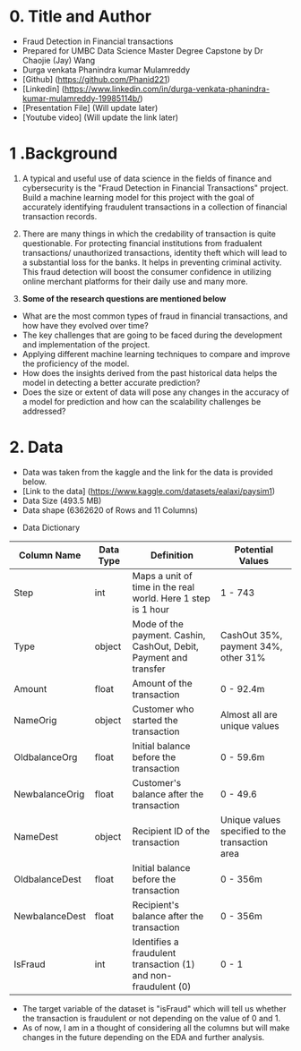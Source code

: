 # 0. Title and Author

* Fraud Detection in Financial transactions
* Prepared for UMBC Data Science Master Degree Capstone by Dr Chaojie (Jay) Wang
* Durga venkata Phanindra kumar Mulamreddy
* [Github] (https://github.com/Phanid221)
* [Linkedin] (https://www.linkedin.com/in/durga-venkata-phanindra-kumar-mulamreddy-19985114b/)
* [Presentation File] (Will update later)
* [Youtube video] (Will update the link later)


# 1 .Background

1. A typical and useful use of data science in the fields of finance and cybersecurity is the "Fraud Detection in Financial Transactions" project. Build a machine learning model for this project with the goal of accurately identifying fraudulent transactions in a collection of financial transaction records.

2. There are many things in which the credability of transaction is quite questionable. For protecting financial institutions from fradualent transactions/ unauthorized transactions, identity theft which will lead to a substantial loss for the banks. It helps in preventing criminal activity. This fraud detection will boost the consumer confidence in utilizing online merchant platforms for their daily use and many more.

3. **Some of the research questions are mentioned below**
 * What are the most common types of fraud in financial transactions, and how have they evolved over time?
 * The key challenges that are going to be faced during the development and implementation of the project.
 * Applying different machine learning techniques to compare and improve the proficiency of the model.
 * How does the insights derived from the past historical data helps the model in detecting a better accurate prediction?
 * Does the size or extent of data will pose any changes in the accuracy of a model for prediction and how can the scalability challenges be addressed?
 

# 2. Data

* Data was taken from the kaggle and the link for the data is provided below.
* [Link to the data] (https://www.kaggle.com/datasets/ealaxi/paysim1)
* Data Size (493.5 MB)
* Data shape (6362620 of Rows and 11 Columns)
- Data Dictionary

| Column Name       | Data Type | Definition                                               | Potential Values                  |
|-------------------|-----------|---------------------------------------------------------|-----------------------------------|
| Step              | int       | Maps a unit of time in the real world. Here 1 step is 1 hour | 1 - 743                           |
| Type              | object    | Mode of the payment. Cashin, CashOut, Debit, Payment and transfer | CashOut 35%, payment 34%, other 31% |
| Amount            | float     | Amount of the transaction                               | 0 - 92.4m                         |
| NameOrig          | object    | Customer who started the transaction                    | Almost all are unique values      |
| OldbalanceOrg     | float     | Initial balance before the transaction                 | 0 - 59.6m                        |
| NewbalanceOrig    | float     | Customer's balance after the transaction               | 0 - 49.6                         |
| NameDest          | object    | Recipient ID of the transaction                         | Unique values specified to the transaction area |
| OldbalanceDest    | float     | Initial balance before the transaction                 | 0 - 356m                         |
| NewbalanceDest    | float     | Recipient's balance after the transaction               | 0 - 356m                         |
| IsFraud           | int       | Identifies a fraudulent transaction (1) and non-fraudulent (0) | 0 - 1                             |



* The target variable of the dataset is "isFraud" which will tell us whether the transaction is fraudulent or not depending on the value of 0 and 1.
* As of now, I am in a thought of considering all the columns but will make changes in the future depending on the EDA and further analysis. 
